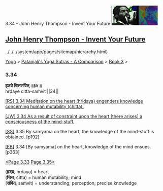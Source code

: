 3.34 - John Henry Thompson - Invent Your Future [![John Henry Thompson - Invent Your Future](../../../_/rsrc/1329567069254/config/customLogo.gif-revision=6.png)](../../../index.html)

[John Henry Thompson - Invent Your Future](../../../index.html)
---------------------------------------------------------------

../../../system/app/pages/sitemap/hierarchy.html)
    

[Yoga](../../../yoga.html)‎ > ‎[Patanjali's Yoga Sutras - A Comparison](../../patanjani.html)‎ > ‎[Book 3](../book-3.html)‎ > ‎

### 3.34

**ह्र्डये चित्तसंवित् ॥३४॥**  
hrḍaye citta-saṁvit ||34||  
  
  
[\[RS\] 3.34 Meditation on the heart (hridaya) engenders knowledge concerning human mutability (chitta).](http://www.ashtangayoga.info/philosophy/yoga-sutra-patanjali/chapter-3/item/hrdaye-chitta-sanvit-34/)  
  
[\[JW\] 3.34 As a result of constraint upon the heart \[there arises\] a consciousness of the mind-stuff.](http://books.google.com/books?id=YzFImjtOxUwC&pg=PA262&ci=127%2C331%2C823%2C57&source=bookclip)  
  
[\[SS\]](http://www.amazon.com/Yoga-Sutras-Patanjali-Commentary-Satchidananda/dp/0932040381) 3.35 By samyama on the heart, the knowledge of the mind-stuff is obtained. \[p192\]  
  
[\[EB\]](http://www.amazon.com/Yoga-Sutras-Patanjali-Translation-Commentary/dp/0865477361/ref=sr_1_1?ie=UTF8&s=books&qid=1250508322&sr=1-1) 3.34 \[By samyama\] on the heart, knowledge of the mind ensues. \[p363\]  
  
  
[<Page 3.33](333.html)  [Page 3.35>](335.html)  
  

(**हृदय**, hṛdaya) = heart  
(**चित्त**, citta) = human mutability; mind  
(**संवित्**, saṁvit) = understanding; perception; precise knowledge  

